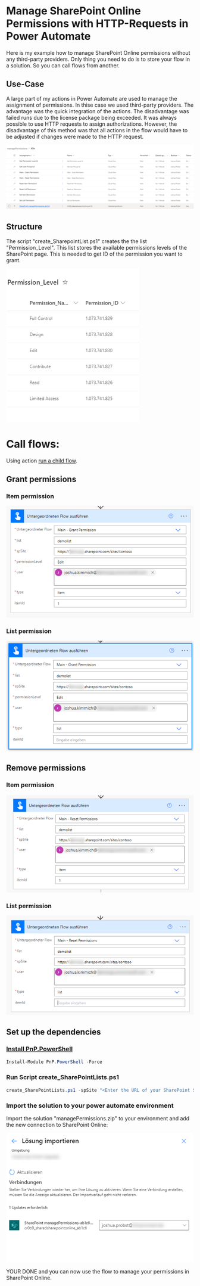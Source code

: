 # Manage SharePoint Online Permissions with HTTP-Requests in Power Automate 

Here is my example how to manage SharePoint Online permissions without any third-party providers. Only thing you need to do is to store your flow in a solution. So you can call flows from another. 

## Use-Case

A large part of my actions in Power Automate are used to manage the assignment of permissions. In thise case we used third-party providers. The advantage was the quick integration of the actions. The disadvantage was failed runs due to the license package being exceeded. It was always possible to use HTTP requests to assign authorizations. However, the disadvantage of this method was that all actions in the flow would have to be adjusted if changes were made to the HTTP request.

![Solution Overview](assets/available_flows.png)

## Structure

The script "create_SharepointList.ps1" creates the the list "Permission_Level". 
This list stores the available permissions levels of the SharePoint page. This is needed to get ID of the permission you want to grant.

![Permission_Level list](assets/permission_level_list.png)

# Call flows:

Using action [run a child flow](https://learn.microsoft.com/en-us/power-automate/create-child-flows).


## Grant permissions

### Item permission
![grant item permission](assets/grant_itempermission.png)

### List permission
![grant list permission](assets/grant_listpermission.png)

## Remove permissions

### Item permission
![remove item permission](assets/remove_itempermission.png)

### List permission
![remove list permission](assets/remove_listpermission.png)


## Set up the dependencies

### [Install PnP.PowerShell](https://pnp.github.io/powershell/) 

```powershell
Install-Module PnP.PowerShell -Force
```

### Run Script create_SharePointLists.ps1

```powershell
create_SharePointLists.ps1 -spSite "<Enter the URL of your SharePoint Site here>
```

### Import the solution to your power automate environment

Import the solution "managePermissions.zip" to your environment and add the new connection to SharePoint Online: 

![import solution](assets/import_Solution.png)

YOUR DONE and you can now use the flow to manage your permissions in SharePoint Online.


